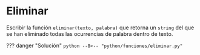 # Eliminar

Escribir la función `eliminar(texto, palabra)` que retorna un `string` del que se han eliminado todas las ocurrencias de palabra dentro de texto.

??? danger "Solución"
    ```python
    --8<-- "python/funciones/eliminar.py"
    ```